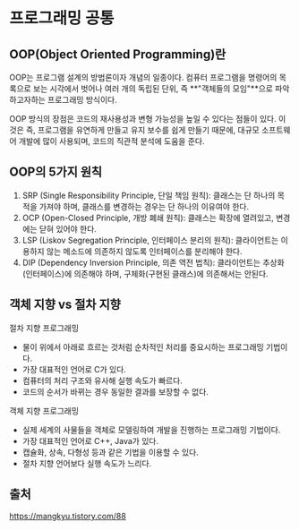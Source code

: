 # 프로그래밍 공통

## OOP(Object Oriented Programming)란
OOP는 프로그램 설계의 방법론이자 개념의 일종이다. 컴퓨터 프로그램을 명령어의 목록으로 보는 시각에서 벗어나 여러 개의 독립된 단위, 즉 **"객체들의 모임"**으로 파악하고자하는 프로그래밍 방식이다. 
 
OOP 방식의 장점은 코드의 재사용성과 변형 가능성을 높일 수 있다는 점들이 있다. 이것은 즉, 프로그램을 유연하게 만들고 유지 보수를 쉽게 만들기 때문에, 대규모 소프트웨어 개발에 많이 사용되며, 코드의 직관적 분석에 도움을 준다.

## OOP의 5가지 원칙
1. SRP (Single Responsibility Principle, 단일 책임 원칙): 클래스는 단 하나의 목적을 가져야 하며, 클래스를 변경하는 경우는 단 하나의 이유여야 한다.
2. OCP (Open-Closed Principle, 개방 폐쇄 원칙): 클래스는 확장에 열려있고, 변경에는 닫혀 있어야 한다.
3. LSP (Liskov Segregation Principle, 인터페이스 분리의 원칙): 클라이언트는 이용하지 않는 메소드에 의존하지 않도록 인터페이스를 분리해야 한다.
4. DIP (Dependency Inversion Principle, 의존 역전 법칙): 클라이언트는 추상화(인터페이스)에 의존해야 하며, 구체화(구현된 클래스)에 의존해서는 안된다.

## 객체 지향 vs 절차 지향
절차 지향 프로그래밍
- 물이 위에서 아래로 흐르는 것처럼 순차적인 처리를 중요시하는 프로그래밍 기법이다.
- 가장 대표적인 언어로 C가 있다.
- 컴퓨터의 처리 구조와 유사해 실행 속도가 빠르다.
- 코드의 순서가 바뀌는 경우 동일한 결과를 보장할 수 없다.

객체 지향 프로그래밍
- 실제 세계의 사물들을 객체로 모델링하여 개발을 진행하는 프로그래밍 기법이다.
- 가장 대표적인 언어로 C++, Java가 있다.
- 캡슐화, 상속, 다형성 등과 같은 기법을 이용할 수 있다.
- 절차 지향 언어보다 실행 속도가 느리다.

## 출처
https://mangkyu.tistory.com/88
